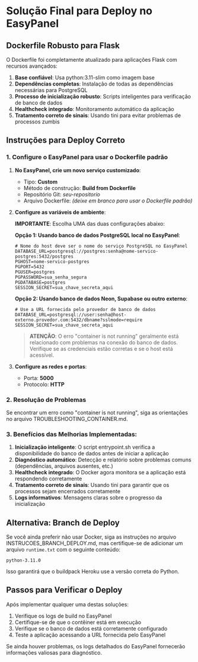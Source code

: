 # Solução Final para Deploy no EasyPanel

## Dockerfile Robusto para Flask

O Dockerfile foi completamente atualizado para aplicações Flask com recursos avançados:

1. **Base confiável**: Usa python:3.11-slim como imagem base
2. **Dependências completas**: Instalação de todas as dependências necessárias para PostgreSQL
3. **Processo de inicialização robusto**: Scripts inteligentes para verificação de banco de dados
4. **Healthcheck integrado**: Monitoramento automático da aplicação
5. **Tratamento correto de sinais**: Usando tini para evitar problemas de processos zumbis

## Instruções para Deploy Correto

### 1. Configure o EasyPanel para usar o Dockerfile padrão

1. **No EasyPanel, crie um novo serviço customizado**:
   - Tipo: **Custom**
   - Método de construção: **Build from Dockerfile**
   - Repositório Git: *seu-repositorio*
   - Arquivo Dockerfile: *(deixe em branco para usar o Dockerfile padrão)*

2. **Configure as variáveis de ambiente**:

   **IMPORTANTE**: Escolha UMA das duas configurações abaixo:

   **Opção 1: Usando banco de dados PostgreSQL local no EasyPanel**:
   ```
   # Nome do host deve ser o nome do serviço PostgreSQL no EasyPanel
   DATABASE_URL=postgresql://postgres:senha@nome-servico-postgres:5432/postgres
   PGHOST=nome-servico-postgres
   PGPORT=5432
   PGUSER=postgres
   PGPASSWORD=sua_senha_segura
   PGDATABASE=postgres
   SESSION_SECRET=sua_chave_secreta_aqui
   ```
   
   **Opção 2: Usando banco de dados Neon, Supabase ou outro externo**:
   ```
   # Use a URL fornecida pelo provedor de banco de dados
   DATABASE_URL=postgresql://user:senha@host-externo.provedor.com:5432/dbname?sslmode=require
   SESSION_SECRET=sua_chave_secreta_aqui
   ```
   
   > **ATENÇÃO**: O erro "container is not running" geralmente está relacionado com problemas na conexão do banco de dados. Verifique se as credenciais estão corretas e se o host está acessível.

3. **Configure as redes e portas**:
   - Porta: **5000**
   - Protocolo: **HTTP**

### 2. Resolução de Problemas

Se encontrar um erro como "container is not running", siga as orientações no arquivo TROUBLESHOOTING_CONTAINER.md.

### 3. Benefícios das Melhorias Implementadas:

1. **Inicialização inteligente**: O script entrypoint.sh verifica a disponibilidade do banco de dados antes de iniciar a aplicação
2. **Diagnóstico automático**: Detecção e relatório sobre problemas comuns (dependências, arquivos ausentes, etc.)
3. **Healthcheck integrado**: O Docker agora monitora se a aplicação está respondendo corretamente
4. **Tratamento correto de sinais**: Usando tini para garantir que os processos sejam encerrados corretamente
5. **Logs informativos**: Mensagens claras sobre o progresso da inicialização

## Alternativa: Branch de Deploy

Se você ainda preferir não usar Docker, siga as instruções no arquivo INSTRUCOES_BRANCH_DEPLOY.md, mas certifique-se de adicionar um arquivo `runtime.txt` com o seguinte conteúdo:

```
python-3.11.0
```

Isso garantirá que o buildpack Heroku use a versão correta do Python.

## Passos para Verificar o Deploy

Após implementar qualquer uma destas soluções:

1. Verifique os logs de build no EasyPanel
2. Certifique-se de que o contêiner está em execução
3. Verifique se o banco de dados está corretamente configurado
4. Teste a aplicação acessando a URL fornecida pelo EasyPanel

Se ainda houver problemas, os logs detalhados do EasyPanel fornecerão informações valiosas para diagnóstico.